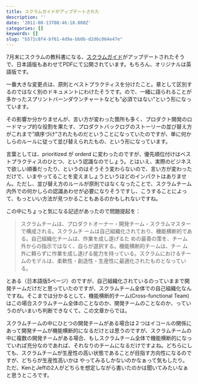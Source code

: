 ```yaml
---
title: スクラムガイドがアップデートされた
description: ''
date: '2011-08-13T08:46:18.000Z'
categories: []
keywords: []
slug: "b571c8f4-bf61-4d9a-bb0b-d2d6c064e47e"
---
```

7月末にスクラムの教科書になる、[スクラムガイド](http://www.scrum.org/scrumguides/)がアップデートされたそうで、日本語版もあわせてPDFにて公開されています。もちろん、オリジナルは英語版です。

一番大きな変更点は、原則とベストプラクティスを分けたこと。章として区別するのではなく別のドキュメントにわけたそうです。ので、一緒に語られることが多かったスプリントバーンダウンチャートなども”必須ではない”という形になっています。

その影響か分かりませんが、言い方が変わった箇所も多く、プロダクト開発のロードマップ的な役割を果たす、プロダクトバックログのストーリーの並び替え方がこれまで”順序づけ”されたものだということになっていたのですが、単に何かしらのルールに従って並び替えられたもの、という形になっています。

言葉としては、prioritized が orderd に変わったのですが、優先順位付けはベストプラクティスのひとつ、という認識なのでしょう。とはいえ、実際のビジネスで欲しい順番だったり、というのはそうそう変わらないので、言い方が変わっただけで、いまやってることを変えましょうというほどのインパクトはありません。ただし、並び替え方のルールが原則ではなくなったことで、スクラムチーム内外での何かしらの認識あわせが必要になりそうですし、こうすることによって、もっといい方法が見つかることもあるのかもしれないですね。

この中にちょっと気になる記述があったので問題提起を：

> スクラムチームは、プロダクトオーナー・開発チーム・スクラムマスターで構成される。スクラムチ ームは自己組織化されており、機能横断的である。自己組織化チームは、作業を成し遂げるた めの最善の策を、チーム外からの指示ではなく、自らが選択する。機能横断的チームは、チー ム外に頼らずに作業を成し遂げる能力を持っている。スクラムにおけるチームのモデルは、柔軟性・創造性・生産性に最適化されたものとなっている。

とある（日本語版5ページ）のですが、自己組織化されているのっていままで開発チームだけだと思っていたのですが、スクラムチーム全体での自己組織化なんですね。そこまでは分かるとして、機能横断的チーム(Cross-functional Team)はこの場合スクラムチーム全体のことなのか、開発チームのことなのか、っていうのがいまいち判断できなくて。この文章からでは。

スクラムチームの中にひとつの開発チームがある場合は２つはイコールの関係にあって開発チームが機能横断的になるだけとは思うのですが、スクラムチームの中に複数の開発チームがある場合、もしスクラムチーム全体で機能横断的になっていれば充分なのであれば、それなりのチームになるだけですよね。どちらにしても、スクラムチームが生産性の高い状態であることが目指す方向性になるのですが、どちらが生産性高いかは やってみるしかないのかなぁって気もしたり。ただ、KenとJeffの2人がどちらを想定しながら書いたのかは聞いてみたいなぁと思うところです。